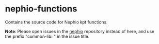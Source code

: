 # nephio-functions
Contains the source code for Nephio kpt functions.

**Note**: Please open issues in the [nephio](https://github.com/nephio-project/nephio)
repository instead of here, and use the prefix "common-lib: " in the issue title.
